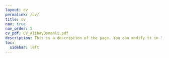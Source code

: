 ```yaml
---
layout: cv
permalink: /cv/
title: cv
nav: true
nav_order: 5
cv_pdf: CV_AlibayOsmanli.pdf
description: This is a description of the page. You can modify it in '_pages/cv.md'. You can also change or remove the top pdf download button.
toc:
  sidebar: left
---
```

